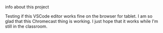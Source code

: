 info about this project

Testing if this VSCode editor works fine on the browser for tablet.
I am so glad that this Chromecast thing is working. I just hope that it works while I'm still in the classroom. 